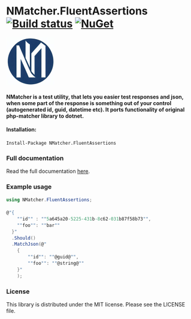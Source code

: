 ﻿# NMatcher.FluentAssertions [![Build status](https://github.com/defrag/NMatcher/actions/workflows/test.yml/badge.svg?branch=master)](https://ci.appveyor.com/project/MichalDabrowski/nmatcher/branch/master) [![NuGet](https://img.shields.io/nuget/v/NMatcher.svg)](https://www.nuget.org/packages/NMatcher/)


![NMatcher](https://raw.githubusercontent.com/defrag/NMatcher/master/icon.png)
#### NMatcher is a test utility, that lets you easier test responses and json, when some part of the response is something out of your control (autogenerated id, guid, datetime etc). It ports functionality of original php-matcher library to dotnet.

#### Installation:
```
Install-Package NMatcher.FluentAssertions
```

### Full documentation

Read the full documentation [here](https://github.com/defrag/NMatcher).

### Example usage

```csharp
using NMatcher.FluentAssertions;

@"{
    ""id"" : ""5a645a20-5225-431b-8c62-031b87f58b73"",
    ""foo"": ""bar""
  }"
  .Should()
  .MatchJson(@"
    {
        ""id"": ""@guid@"",
        ""foo"": ""@string@""
    }"
    );
```

### License

This library is distributed under the MIT license. Please see the LICENSE file.


